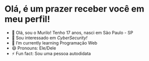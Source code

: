 <h1>Olá, é um prazer receber você em meu perfil!</h1>

- 👋 Olá, sou o Murilo! Tenho 17 anos, nasci em São Paulo - SP</i>
- 👀 Sou interessado em <i>CyberSecurity!</i>
- 🌱 I’m currently learning Programação Web
- 😄 Pronouns: Ele/Dele
- ⚡ Fun fact: Sou uma pessoa autodidata

<!---
murilosousavfx/murilosousavfx is a ✨ special ✨ repository because its `README.md` (this file) appears on your GitHub profile.
You can click the Preview link to take a look at your changes.
--->
